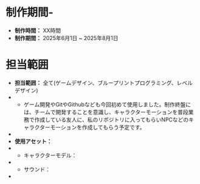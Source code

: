 # 制作期間-
- **制作時間：** XX時間
- **制作期間：** 2025年6月1日 ~ 2025年8月1日
 
# 担当範囲
- **担当範囲：** 全て(ゲームデザイン、ブループリントプログラミング、レベルデザイン)
- *  ゲーム開発やGitやGithubなども今回初めて使用しました。制作終盤には、チームで開発することを意識し、キャラクターモーションを普段業務で作成している友人に、私のリポジトリに入ってもらいNPCなどのキャラクターモーションを作成してもらう予定です。
- 
- **使用アセット：**
- *  キャラクターモデル：
- *  サウンド：
-  
